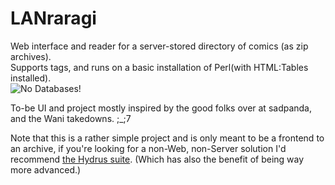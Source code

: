 LANraragi
============

Web interface and reader for a server-stored directory of comics (as zip archives).  
Supports tags, and runs on a basic installation of Perl(with HTML:Tables installed).  
![No Databases!](http://a.pomf.se/okalua.png "")

To-be UI and project mostly inspired by the good folks over at sadpanda, and the Wani takedowns. ;_;7

Note that this is a rather simple project and is only meant to be a frontend to an archive, if you're looking for a non-Web, non-Server solution I'd recommend [the Hydrus suite](http://github.com/hydrusnetwork).
(Which has also the benefit of being way more advanced.)


